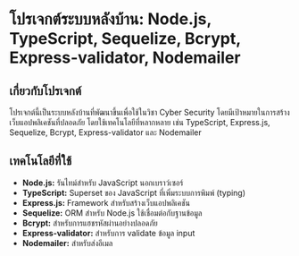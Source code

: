 # โปรเจกต์ระบบหลังบ้าน: Node.js, TypeScript, Sequelize, Bcrypt, Express-validator, Nodemailer

## เกี่ยวกับโปรเจกต์
โปรเจกต์นี้เป็นระบบหลังบ้านที่พัฒนาขึ้นเพื่อใช้ในวิชา Cyber Security โดยมีเป้าหมายในการสร้างเว็บแอปพลิเคชันที่ปลอดภัย โดยใช้เทคโนโลยีที่หลากหลาย เช่น TypeScript, Express.js, Sequelize, Bcrypt, Express-validator และ Nodemailer

## เทคโนโลยีที่ใช้
* **Node.js:** รันไทม์สำหรับ JavaScript นอกเบราว์เซอร์
* **TypeScript:** Superset ของ JavaScript ที่เพิ่มระบบการพิมพ์ (typing)
* **Express.js:** Framework สำหรับสร้างเว็บแอปพลิเคชัน
* **Sequelize:** ORM สำหรับ Node.js ใช้เชื่อมต่อกับฐานข้อมูล
* **Bcrypt:** สำหรับการแฮชรหัสผ่านอย่างปลอดภัย
* **Express-validator:** สำหรับการ validate ข้อมูล input
* **Nodemailer:** สำหรับส่งอีเมล
